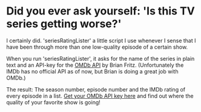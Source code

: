 <h1>Did you ever ask yourself: 'Is this TV series getting worse?'</h1>
<p>I certainly did. 'seriesRatingLister' a little script I use whenever I sense that I have been through more than one low-quality episode of a certain show.</p>
<p>When you run 'seriesRatingLister', it asks for the name of the series in plain text and an API-key for the <a href="https://www.omdbapi.com/">OMDb API</a> by Brian Fritz. (Unfortunately the IMDb has no official API as of now, but Brian is doing a great job with OMDb.) </p>
<p>The result: The season number, episode number and the IMDb rating of every episode in a list. <a href="https://www.omdbapi.com/apikey.aspx">Get your OMDb API key here</a> and find out where the quality of your favorite show is going!</p>  
